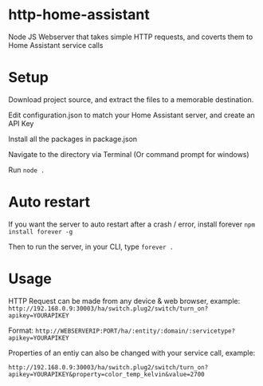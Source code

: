 # http-home-assistant
Node JS Webserver that takes simple HTTP requests, and coverts them to Home Assistant service calls

# Setup
Download project source, and extract the files to a memorable destination.

Edit configuration.json to match your Home Assistant server, and create an API Key

Install all the packages in package.json

Navigate to the directory via Terminal (Or command prompt for windows)

Run `node .`

# Auto restart
If you want the server to auto restart after a crash / error, install forever
`npm install forever -g` 

Then to run the server, in your CLI, type `forever .`

# Usage

HTTP Request can be made from any device & web browser, example:
`http://192.168.0.9:30003/ha/switch.plug2/switch/turn_on?apikey=YOURAPIKEY`

Format:
`http://WEBSERVERIP:PORT/ha/:entity/:domain/:servicetype?apikey=YOURAPIKEY`

Properties of an entiy can also be changed with your service call, example:

`http://192.168.0.9:30003/ha/switch.plug2/switch/turn_on?apikey=YOURAPIKEY&property=color_temp_kelvin&value=2700`

